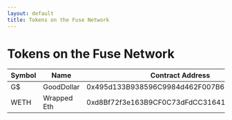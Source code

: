 ```yaml
---
layout: default
title: Tokens on the Fuse Network
---
```


# Tokens on the Fuse Network

Symbol | Name | Contract Address | transfers | transactions
------ | ---- | ---------------- | --------- | ------------
G$ | GoodDollar | 0x495d133B938596C9984d462F007B676bDc57eCEC | [transfers](https://explorer.fuse.io/tokens/0x495d133B938596C9984d462F007B676bDc57eCEC/token_transfers) | [transactions](https://explorer.fuse.io/address/0x495d133B938596C9984d462F007B676bDc57eCEC/transactions)
WETH | Wrapped Eth | 0xd8Bf72f3e163B9CF0C73dFdCC316417A5ac20670 | [transfers](https://explorer.fuse.io/tokens/0xd8Bf72f3e163B9CF0C73dFdCC316417A5ac20670/token_transfers) | [transactions](https://explorer.fuse.io/address/0xd8Bf72f3e163B9CF0C73dFdCC316417A5ac20670/transactions)
